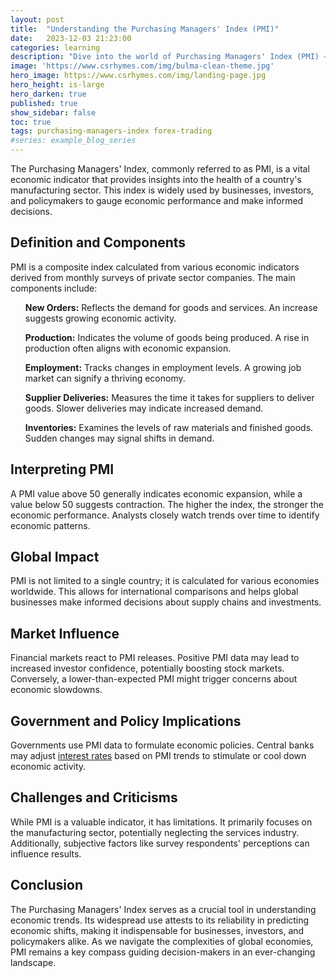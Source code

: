 ```yaml
---
layout: post
title:  "Understanding the Purchasing Managers' Index (PMI)"
date:   2023-12-03 21:23:00
categories: learning
description: "Dive into the world of Purchasing Managers' Index (PMI) – a key economic indicator shaping decisions in global markets and policies."
image: 'https://www.csrhymes.com/img/bulma-clean-theme.jpg'
hero_image: https://www.csrhymes.com/img/landing-page.jpg
hero_height: is-large
hero_darken: true
published: true
show_sidebar: false
toc: true
tags: purchasing-managers-index forex-trading
#series: example_blog_series
---
```


<p>The Purchasing Managers' Index, commonly referred to as PMI, is a vital economic indicator that provides insights into the health of a country's manufacturing sector. This index is widely used by businesses, investors, and policymakers to gauge economic performance and make informed decisions.</p>

## Definition and Components

<p>PMI is a composite index calculated from various economic indicators derived from monthly surveys of private sector companies. The main components include:</p>
<ul>
<p><strong>New Orders:</strong> Reflects the demand for goods and services. An increase suggests growing economic activity.</p>

<p><strong>Production:</strong> Indicates the volume of goods being produced. A rise in production often aligns with economic expansion.</p>

<p><strong>Employment:</strong> Tracks changes in employment levels. A growing job market can signify a thriving economy.</p>

<p><strong>Supplier Deliveries:</strong> Measures the time it takes for suppliers to deliver goods. Slower deliveries may indicate increased demand.</p>

<p><strong>Inventories:</strong> Examines the levels of raw materials and finished goods. Sudden changes may signal shifts in demand.</p>
</ul>

## Interpreting PMI

<p>A PMI value above 50 generally indicates economic expansion, while a value below 50 suggests contraction. The higher the index, the stronger the economic performance. Analysts closely watch trends over time to identify economic patterns.</p>

## Global Impact

<p>PMI is not limited to a single country; it is calculated for various economies worldwide. This allows for international comparisons and helps global businesses make informed decisions about supply chains and investments.</p>

## Market Influence

<p>Financial markets react to PMI releases. Positive PMI data may lead to increased investor confidence, potentially boosting stock markets. Conversely, a lower-than-expected PMI might trigger concerns about economic slowdowns.</p>

## Government and Policy Implications

<p>Governments use PMI data to formulate economic policies. Central banks may adjust <a href="https://www.daytrading.ltd/learning/interest-rates">interest rates</a> based on PMI trends to stimulate or cool down economic activity.</p>

## Challenges and Criticisms

<p>While PMI is a valuable indicator, it has limitations. It primarily focuses on the manufacturing sector, potentially neglecting the services industry. Additionally, subjective factors like survey respondents' perceptions can influence results.</p>

## Conclusion

<p>The Purchasing Managers' Index serves as a crucial tool in understanding economic trends. Its widespread use attests to its reliability in predicting economic shifts, making it indispensable for businesses, investors, and policymakers alike. As we navigate the complexities of global economies, PMI remains a key compass guiding decision-makers in an ever-changing landscape.</p>

<script type="application/ld+json">
{
  "@context": "https://schema.org",
  "@type": "FAQPage",
  "mainEntity": [
    {
      "@type": "Question",
      "name": "What is PMI?",
      "acceptedAnswer": {
        "@type": "Answer",
        "text": "PMI, or Purchasing Managers' Index, is a composite economic indicator reflecting the health of a country's manufacturing sector."
      }
    },
    {
      "@type": "Question",
      "name": "How is PMI calculated?",
      "acceptedAnswer": {
        "@type": "Answer",
        "text": "PMI is calculated from surveys on new orders, production, employment, supplier deliveries, and inventories, providing a holistic view of economic activity."
      }
    },
    {
      "@type": "Question",
      "name": "What does a PMI value above 50 indicate?",
      "acceptedAnswer": {
        "@type": "Answer",
        "text": "A PMI value above 50 generally indicates economic expansion, while below 50 suggests contraction."
      }
    },
    {
      "@type": "Question",
      "name": "How does PMI impact financial markets?",
      "acceptedAnswer": {
        "@type": "Answer",
        "text": "Positive PMI data can boost investor confidence and stock markets, while lower-than-expected PMI may raise concerns about economic slowdowns."
      }
    },
    {
      "@type": "Question",
      "name": "What role does PMI play in policymaking?",
      "acceptedAnswer": {
        "@type": "Answer",
        "text": "Governments use PMI to formulate economic policies, and central banks may adjust interest rates based on PMI trends to stimulate or cool down economic activity."
      }
    },
    {
      "@type": "Question",
      "name": "Are there limitations to PMI?",
      "acceptedAnswer": {
        "@type": "Answer",
        "text": "PMI primarily focuses on the manufacturing sector, potentially neglecting the services industry, and subjective factors like survey respondents' perceptions can influence results."
      }
    }
  ]
}
</script>